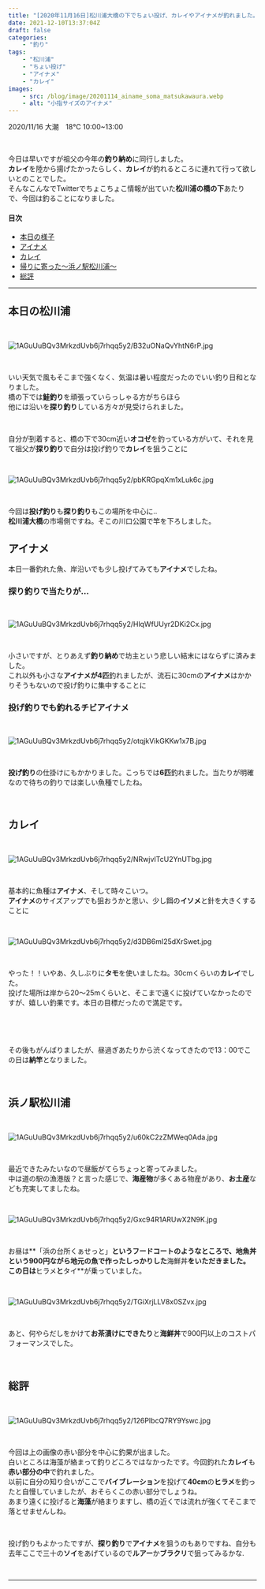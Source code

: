 ```yaml
---
title: "[2020年11月16日]松川浦大橋の下でちょい投げ、カレイやアイナメが釣れました。_相馬での釣りの記録"
date: 2021-12-10T13:37:04Z
draft: false
categories:
    - "釣り"
tags:
    - "松川浦"
    - "ちょい投げ"
    - "アイナメ"
    - "カレイ"
images:
    - src: /blog/image/20201114_ainame_soma_matsukawaura.webp
    - alt: "小指サイズのアイナメ"
---
```


2020/11/16 大潮　18℃ 10:00~13:00  

<br>

今日は早いですが祖父の今年の**釣り納め**に同行しました。  
**カレイ**を陸から揚げたかったらしく、**カレイ**が釣れるところに連れて行って欲しいとのことでした。  
そんなこんなでTwitterでちょこちょこ情報が出ていた**松川浦の橋の下**あたりで、今回は釣ることになりました。  

#### 目次

- [本日の様子](#today)
- [アイナメ](#ainame)
- [カレイ](#flatfish)
- [帰りに寄った〜浜ノ駅松川浦〜](#port)
- [総評](#result)

___

<a name=today></a>

## 本日の松川浦

<br>

![1AGuUuBQv3MrkzdUvb6j7rhqq5y2/B32uONaQvYhtN6rP.jpg](https://firebasestorage.googleapis.com/v0/b/type-c1c71.appspot.com/o/1AGuUuBQv3MrkzdUvb6j7rhqq5y2%2FB32uONaQvYhtN6rP.jpg?alt=media&token=f2e0e920-0d81-4259-98b8-0c6b78c53ba9)


<br>

いい天気で風もそこまで強くなく、気温は暑い程度だったのでいい釣り日和となりました。  
橋の下では**鮭釣り**を頑張っていらっしゃる方がちらほら  
他には沿いを**探り釣り**している方々が見受けられました。  

<br>

自分が到着すると、橋の下で30cm近い**オコゼ**を釣っている方がいて、それを見て祖父が**探り釣り**で自分は投げ釣りで**カレイ**を狙うことに  

<br>

![1AGuUuBQv3MrkzdUvb6j7rhqq5y2/pbKRGpqXm1xLuk6c.jpg](https://firebasestorage.googleapis.com/v0/b/type-c1c71.appspot.com/o/1AGuUuBQv3MrkzdUvb6j7rhqq5y2%2FpbKRGpqXm1xLuk6c.jpg?alt=media&token=51f5c6c0-012f-4b5e-be1c-a7a5079d42fc)

<br>

今回は**投げ釣り**も**探り釣り**もこの場所を中心に..  
**松川浦大橋**の市場側ですね。そこの川口公園で竿を下ろしました。  

<a name=ainame></a>

## アイナメ

本日一番釣れた魚、岸沿いでも少し投げてみても**アイナメ**でしたね。

### 探り釣りで当たりが...

<br>

![1AGuUuBQv3MrkzdUvb6j7rhqq5y2/HlqWfUUyr2DKi2Cx.jpg](https://firebasestorage.googleapis.com/v0/b/type-c1c71.appspot.com/o/1AGuUuBQv3MrkzdUvb6j7rhqq5y2%2FHlqWfUUyr2DKi2Cx.jpg?alt=media&token=972d7b0c-f787-4bdb-9a5c-9ee1817edaf4)

<br>

小さいですが、とりあえず**釣り納め**で坊主という悲しい結末にはならずに済みました。  
これ以外も小さな**アイナメが4匹**釣れましたが、流石に30cmの**アイナメ**はかかりそうもないので投げ釣りに集中することに  

### 投げ釣りでも釣れるチビアイナメ

<br>

![1AGuUuBQv3MrkzdUvb6j7rhqq5y2/otqjkVikGKKw1x7B.jpg](https://firebasestorage.googleapis.com/v0/b/type-c1c71.appspot.com/o/1AGuUuBQv3MrkzdUvb6j7rhqq5y2%2FotqjkVikGKKw1x7B.jpg?alt=media&token=1587de88-0067-40a4-941c-b7d5c6d4dcc5)

<br>

**投げ釣り**の仕掛けにもかかりました。こっちでは**6匹**釣れました。当たりが明確なので待ちの釣りでは楽しい魚種でしたね。  

<br>

<a name=flatfish></a>

## カレイ

<br>

![1AGuUuBQv3MrkzdUvb6j7rhqq5y2/NRwjvITcU2YnUTbg.jpg](https://firebasestorage.googleapis.com/v0/b/type-c1c71.appspot.com/o/1AGuUuBQv3MrkzdUvb6j7rhqq5y2%2FNRwjvITcU2YnUTbg.jpg?alt=media&token=21ec257c-cedc-4435-8acd-6cfd4205871b)

<br>

基本的に魚種は**アイナメ**、そして時々こいつ。  
**アイナメ**のサイズアップでも狙おうかと思い、少し餌の**イソメ**と針を大きくすることに  

<br>

![1AGuUuBQv3MrkzdUvb6j7rhqq5y2/d3DB6mI25dXrSwet.jpg](https://firebasestorage.googleapis.com/v0/b/type-c1c71.appspot.com/o/1AGuUuBQv3MrkzdUvb6j7rhqq5y2%2Fd3DB6mI25dXrSwet.jpg?alt=media&token=e5967016-f267-4639-9186-5f16f541b8b8)

<br>

やった！！いやあ、久しぶりに**タモ**を使いましたね。30cmくらいの**カレイ**でした。  
投げた場所は岸から20〜25mくらいと、そこまで遠くに投げていなかったのですが、嬉しい釣果です。本日の目標だったので満足です。  

<br>

<!-- 記事内広告＿小 -->
<ins class="adsbygoogle"
     style="display:block"
     data-ad-client="ca-pub-3952779346887893"
     data-ad-slot="9520014252"
     data-ad-format="auto"
     data-full-width-responsive="true"></ins>
<script>
     (adsbygoogle = window.adsbygoogle || []).push({});
</script>

<br>

その後もがんばりましたが、昼過ぎあたりから渋くなってきたので13：00でこの日は**納竿**となりました。  

<br>

<a name=port></a>

## 浜ノ駅松川浦

<br>

![1AGuUuBQv3MrkzdUvb6j7rhqq5y2/u60kC2zZMWeq0Ada.jpg](https://firebasestorage.googleapis.com/v0/b/type-c1c71.appspot.com/o/1AGuUuBQv3MrkzdUvb6j7rhqq5y2%2Fu60kC2zZMWeq0Ada.jpg?alt=media&token=ac856f8d-f63b-4a89-ba5f-dc712d8b39cc)

<br>

最近できたみたいなので昼飯がてらちょっと寄ってみました。  
中は道の駅の漁港版？と言った感じで、**海産物**が多くある物産があり、**お土産**なども充実してましたね。  

<br>

![1AGuUuBQv3MrkzdUvb6j7rhqq5y2/Gxc94R1ARUwX2N9K.jpg](https://firebasestorage.googleapis.com/v0/b/type-c1c71.appspot.com/o/1AGuUuBQv3MrkzdUvb6j7rhqq5y2%2FGxc94R1ARUwX2N9K.jpg?alt=media&token=903c74b4-4a2d-4177-88df-a6fc80bea01c)

<br>

お昼は**「浜の台所くぁせっと」**というフードコートのようなところで、**地魚丼**という900円ながら地元の魚で作ったしっかりした**海鮮丼**をいただきました。  
この日は**ヒラメ**と**タイ**が乗っていました。  

<br>

![1AGuUuBQv3MrkzdUvb6j7rhqq5y2/TGiXrjLLV8x0SZvx.jpg](https://firebasestorage.googleapis.com/v0/b/type-c1c71.appspot.com/o/1AGuUuBQv3MrkzdUvb6j7rhqq5y2%2FTGiXrjLLV8x0SZvx.jpg?alt=media&token=66f77fb1-27f7-419d-b842-5d805a171631)

<br>

あと、何やらだしをかけて**お茶漬けにできたり**と**海鮮丼**で900円以上のコストパフォーマンスでした。  

<br>

<a name=result></a>

## 総評

<br>

![1AGuUuBQv3MrkzdUvb6j7rhqq5y2/126PIbcQ7RY9Yswc.jpg](https://firebasestorage.googleapis.com/v0/b/type-c1c71.appspot.com/o/1AGuUuBQv3MrkzdUvb6j7rhqq5y2%2F126PIbcQ7RY9Yswc.jpg?alt=media&token=09c89571-1334-486c-aa9f-0fdd531dce87)

<br>

今回は上の画像の赤い部分を中心に釣果が出ました。  
白いところは海藻が絡まって釣りどころではなかったです。今回釣れた**カレイ**も**赤い部分の中**で釣れました。  
以前に自分の知り合いがここで**バイブレーション**を投げて**40cm**の**ヒラメ**を釣ったと自慢していましたが、おそらくこの赤い部分でしょうね。  
あまり遠くに投げると**海藻**が絡まりますし、橋の近くでは流れが強くてそこまで落とせませんしね。  

<br>

投げ釣りもよかったですが、**探り釣り**で**アイナメ**を狙うのもありですね、自分も去年ここで三十の**ソイ**をあげているので**ルアー**か**ブラクリ**で狙ってみるかな.  

<br>

___
